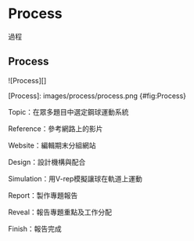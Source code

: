 Process
===

過程

Process
---

![Process][]

[Process]: images/process/process.png {#fig:Process}

Topic：在眾多題目中選定鋼球運動系統

Reference：參考網路上的影片

Website：編輯期末分組網站

Design：設計機構與配合

Simulation：用V-rep模擬讓球在軌道上運動

Report：製作專題報告

Reveal：報告專題重點及工作分配

Finish：報告完成

